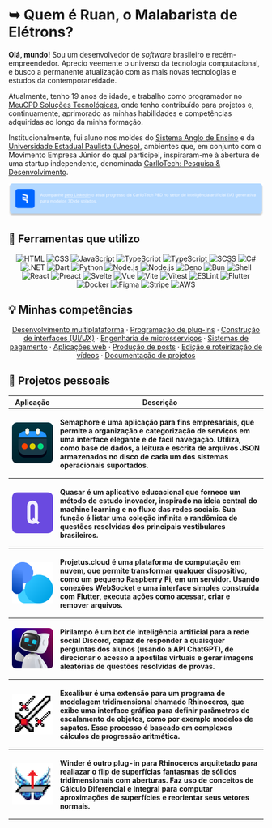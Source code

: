 # ➥ Quem é Ruan, o Malabarista de Elétrons?

**Olá, mundo!** Sou um desenvolvedor de _software_ brasileiro e recém-empreendedor. Aprecio veemente o universo da tecnologia computacional, e busco a permanente atualização com as mais novas tecnologias e estudos da contemporaneidade.

Atualmente, tenho 19 anos de idade, e trabalho como programador no [MeuCPD Soluções Tecnológicas](https://meucpd.com.br/), onde tenho contribuído para projetos e, continuamente, aprimorado as minhas habilidades e competências adquiridas ao longo da minha formação.

Institucionalmente, fui aluno nos moldes do [Sistema Anglo de Ensino](https://www.sistemaanglo.com.br/) e da [Universidade Estadual Paulista (Unesp)](https://www2.unesp.br/), ambientes que, em conjunto com o Movimento Empresa Júnior do qual participei, inspiraram-me à abertura de uma startup independente, denominada [CarlloTech: Pesquisa & Desenvolvimento](https://carllotech.com/).

<a href="https://www.linkedin.com/company/carllotech">
  <picture>
    <source media="(prefers-color-scheme: dark)" srcset="images/carllotech-info-dark.svg">
    <source media="(prefers-color-scheme: light)" srcset="images/carllotech-info-light.svg">
    <img src="images/carllotech-info-dark.svg">
  </picture>
</a>

## 🚀 Ferramentas que utilizo

<p align="center">
  <img src="https://img.shields.io/badge/html-E44D27.svg?style=for-the-badge&logo=html5&logoColor=white" alt="HTML">
  <img src="https://img.shields.io/badge/css-2465F1.svg?style=for-the-badge&logo=css3&logoColor=white" alt="CSS">
  <img src="https://img.shields.io/badge/javascript-323330.svg?style=for-the-badge&logo=javascript&logoColor=F7DF1E" alt="JavaScript">
  <img src="https://img.shields.io/badge/typescript-3078C6.svg?style=for-the-badge&logo=typescript&logoColor=white" alt="TypeScript">
  <img src="https://img.shields.io/badge/tailwindcss-%2338B2AC.svg?style=for-the-badge&logo=tailwind-css&logoColor=white" alt="TypeScript">
  <img src="https://img.shields.io/badge/scss-C6538C.svg?style=for-the-badge&logo=sass&logoColor=white" alt="SCSS">
  <img src="https://img.shields.io/badge/c%23-36008D.svg?style=for-the-badge&logo=c-sharp&logoColor=white" alt="C#">
  <img src="https://img.shields.io/badge/.NET-5027D5.svg?style=for-the-badge&logo=dotnet&logoColor=fbf0df" alt=".NET">
  <img src="https://img.shields.io/badge/dart-%230175C2.svg?style=for-the-badge&logo=dart&logoColor=white" alt="Dart">
  <img src="https://img.shields.io/badge/python-646464.svg?style=for-the-badge&logo=python&logoColor=white" alt="Python">
  <img src="https://img.shields.io/badge/node%2ejs-3C863B.svg?style=for-the-badge&logo=nodedotjs&logoColor=white" alt="Node.js">
  <img src="https://img.shields.io/badge/npm-cb3837.svg?style=for-the-badge&logo=npm&logoColor=white" alt="Node.js">
  <img src="https://img.shields.io/badge/deno-000000.svg?style=for-the-badge&logo=deno&logoColor=white" alt="Deno">
  <img src="https://img.shields.io/badge/bun-282a36.svg?style=for-the-badge&logo=bun&logoColor=fbf0df" alt="Bun">
  <img src="https://img.shields.io/badge/shell-3E474A.svg?style=for-the-badge&logo=gnu-bash&logoColor=white" alt="Shell">
  <img src="https://img.shields.io/badge/react-202332.svg?style=for-the-badge&logo=react&logoColor=61dafb" alt="React">
  <img src="https://img.shields.io/badge/preact-673AB7.svg?style=for-the-badge&logo=preact&logoColor=white" alt="Preact">
  <img src="https://img.shields.io/badge/svelte-F73B01.svg?style=for-the-badge&logo=svelte&logoColor=white" alt="Svelte">
  <img src="https://img.shields.io/badge/vuejs-%2335495e.svg?style=for-the-badge&logo=vuedotjs&logoColor=%234FC08D" alt="Vue">
  <img src="https://img.shields.io/badge/vite-%23646CFF.svg?style=for-the-badge&logo=vite&logoColor=white" alt="Vite">
  <img src="https://img.shields.io/badge/vitest-%2377A024.svg?style=for-the-badge&logo=vitest&logoColor=white" alt="Vitest">
  <img src="https://img.shields.io/badge/ESLint-4B3263?style=for-the-badge&logo=eslint&logoColor=white" alt="ESLint">
  <img src="https://img.shields.io/badge/flutter-02569b.svg?style=for-the-badge&logo=flutter&logoColor=white" alt="Flutter">
  <img src="https://img.shields.io/badge/docker-%230db7ed.svg?style=for-the-badge&logo=docker&logoColor=white" alt="Docker">
  <img src="https://img.shields.io/badge/figma-%23FF3737.svg?style=for-the-badge&logo=figma&logoColor=white" alt="Figma">
  <img src="https://img.shields.io/badge/stripe-%236772E5.svg?style=for-the-badge&logo=stripe&logoColor=white" alt="Stripe">
  <img src="https://img.shields.io/badge/AWS-%23FF9900.svg?style=for-the-badge&logo=amazon-aws&logoColor=white" alt="AWS">
</p>

## 💡 Minhas competências

<p align="center">
  <a href="#">Desenvolvimento multiplataforma</a> · <a href="#">Programação de plug-ins</a> · <a href="#">Construção de interfaces (UI/UX)</a> · <a href="#">Engenharia de microsserviços</a> · <a href="#">Sistemas de pagamento</a> · <a href="#">Aplicações web</a> · <a href="#">Produção de posts</a> · <a href="#">Edição e roteirização de vídeos</a> · <a href="#">Documentação de projetos</a>
</p>

## 📘 Projetos pessoais

<table>
  <thead>
    <tr>
      <th>Aplicação</th>
      <th>Descrição</th>
    </tr>
  </thead>
  <tbody>
  <tr>
      <th>
        <a href="https://github.com/ruancarllo/semaphore">
          <img width="150" src="images/semaphore-logo.png">
        </a>
      </th>
      <th>
        <p align="left">Semaphore é uma aplicação para fins empresariais, que permite a organização e categorização de serviços em uma interface elegante e de fácil navegação. Utiliza, como base de dados, a leitura e escrita de arquivos JSON armazenados no disco de cada um dos sistemas operacionais suportados.</p>  
      </th>
    </tr>
    <tr>
      <th>
        <a href="https://github.com/ruancarllo/quasar">
          <img width="150" src="images/quasar-logo.png">
        </a>
      </th>
      <th>
        <p align="left">Quasar é um aplicativo educacional que fornece um método de estudo inovador, inspirado na ideia central do machine learning e no fluxo das redes sociais. Sua função é listar uma coleção infinita e randômica de questões resolvidas dos principais vestibulares brasileiros.</p>  
      </th>
    </tr>
    <tr>
      <th>
        <a href="https://github.com/ruancarllo/projetus.cloud">
          <img width="150" src="images/projetus_cloud-logo.png">
        </a>
      </th>
      <th>
        <p align="left">Projetus.cloud é uma plataforma de computação em nuvem, que permite transformar qualquer dispositivo, como um pequeno Raspberry Pi, em um servidor. Usando conexões WebSocket e uma interface simples construída com Flutter, executa ações como acessar, criar e remover arquivos.</p>  
      </th>
    </tr>
    <tr>
      <th>
        <a href="https://github.com/ruancarllo/pirilampo">
          <img width="150" src="images/pirilampo-logo.png">
        </a>
      </th>
      <th>
        <p align="left">Pirilampo é um bot de inteligência artificial para a rede social Discord, capaz de responder a quaisquer perguntas dos alunos (usando a API ChatGPT), de direcionar o acesso a apostilas virtuais e gerar imagens aleatórias de questões resolvidas de provas.</p> 
      </th>
    </tr>
    <tr>
      <th>
        <a href="https://github.com/ruancarllo/excalibur">
          <img width="150" src="images/excalibur-logo.png">
        </a>
      </th>
      <th>
        <p align="left">Excalibur é uma extensão para um programa de modelagem tridimensional chamado Rhinoceros, que exibe uma interface gráfica para definir parâmetros de escalamento de objetos, como por exemplo modelos de sapatos. Esse processo é baseado em complexos cálculos de progressão aritmética.</p>  
      </th>
    </tr>
    <tr>
      <th>
        <a href="https://github.com/ruancarllo/winder">
          <img width="150" src="images/winder-logo.png">
        </a>
      </th>
      <th>
        <p align="left">Winder é outro plug-in para Rhinoceros arquitetado para realiazar o flip de superfícias fantasmas de sólidos tridimensionais com aberturas. Faz uso de conceitos de Cálculo Diferencial e Integral para computar aproximações de superfícies e reorientar seus vetores normais.</p>  
      </th>
    </tr>
  </tbody>
</table>

